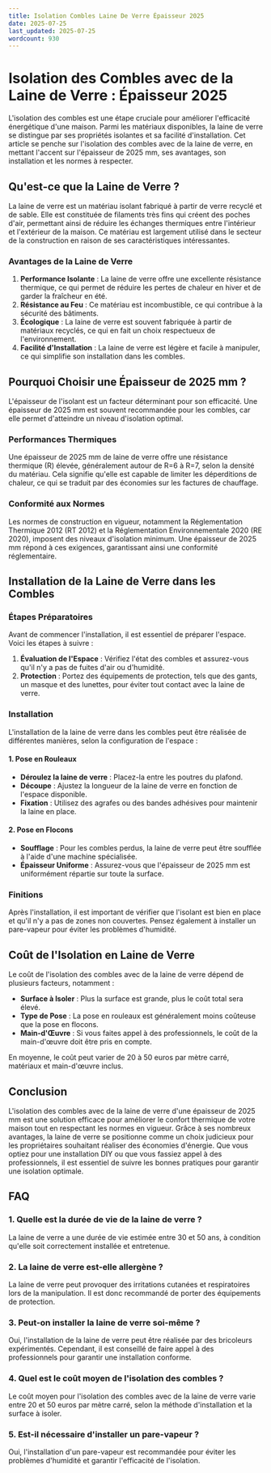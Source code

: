 ```yaml
---
title: Isolation Combles Laine De Verre Épaisseur 2025
date: 2025-07-25
last_updated: 2025-07-25
wordcount: 930
---
```


# Isolation des Combles avec de la Laine de Verre : Épaisseur 2025

L'isolation des combles est une étape cruciale pour améliorer l'efficacité énergétique d'une maison. Parmi les matériaux disponibles, la laine de verre se distingue par ses propriétés isolantes et sa facilité d'installation. Cet article se penche sur l'isolation des combles avec de la laine de verre, en mettant l'accent sur l'épaisseur de 2025 mm, ses avantages, son installation et les normes à respecter.

## Qu'est-ce que la Laine de Verre ?

La laine de verre est un matériau isolant fabriqué à partir de verre recyclé et de sable. Elle est constituée de filaments très fins qui créent des poches d'air, permettant ainsi de réduire les échanges thermiques entre l'intérieur et l'extérieur de la maison. Ce matériau est largement utilisé dans le secteur de la construction en raison de ses caractéristiques intéressantes.

### Avantages de la Laine de Verre

1. **Performance Isolante** : La laine de verre offre une excellente résistance thermique, ce qui permet de réduire les pertes de chaleur en hiver et de garder la fraîcheur en été.
2. **Résistance au Feu** : Ce matériau est incombustible, ce qui contribue à la sécurité des bâtiments.
3. **Écologique** : La laine de verre est souvent fabriquée à partir de matériaux recyclés, ce qui en fait un choix respectueux de l'environnement.
4. **Facilité d'Installation** : La laine de verre est légère et facile à manipuler, ce qui simplifie son installation dans les combles.

## Pourquoi Choisir une Épaisseur de 2025 mm ?

L'épaisseur de l'isolant est un facteur déterminant pour son efficacité. Une épaisseur de 2025 mm est souvent recommandée pour les combles, car elle permet d'atteindre un niveau d'isolation optimal.

### Performances Thermiques

Une épaisseur de 2025 mm de laine de verre offre une résistance thermique (R) élevée, généralement autour de R=6 à R=7, selon la densité du matériau. Cela signifie qu'elle est capable de limiter les déperditions de chaleur, ce qui se traduit par des économies sur les factures de chauffage.

### Conformité aux Normes

Les normes de construction en vigueur, notamment la Réglementation Thermique 2012 (RT 2012) et la Réglementation Environnementale 2020 (RE 2020), imposent des niveaux d'isolation minimum. Une épaisseur de 2025 mm répond à ces exigences, garantissant ainsi une conformité réglementaire.

## Installation de la Laine de Verre dans les Combles

### Étapes Préparatoires

Avant de commencer l'installation, il est essentiel de préparer l'espace. Voici les étapes à suivre :

1. **Évaluation de l'Espace** : Vérifiez l'état des combles et assurez-vous qu'il n'y a pas de fuites d'air ou d'humidité.
2. **Protection** : Portez des équipements de protection, tels que des gants, un masque et des lunettes, pour éviter tout contact avec la laine de verre.

### Installation

L'installation de la laine de verre dans les combles peut être réalisée de différentes manières, selon la configuration de l'espace :

#### 1. Pose en Rouleaux

- **Déroulez la laine de verre** : Placez-la entre les poutres du plafond.
- **Découpe** : Ajustez la longueur de la laine de verre en fonction de l'espace disponible.
- **Fixation** : Utilisez des agrafes ou des bandes adhésives pour maintenir la laine en place.

#### 2. Pose en Flocons

- **Soufflage** : Pour les combles perdus, la laine de verre peut être soufflée à l'aide d'une machine spécialisée.
- **Épaisseur Uniforme** : Assurez-vous que l'épaisseur de 2025 mm est uniformément répartie sur toute la surface.

### Finitions

Après l'installation, il est important de vérifier que l'isolant est bien en place et qu'il n'y a pas de zones non couvertes. Pensez également à installer un pare-vapeur pour éviter les problèmes d'humidité.

## Coût de l'Isolation en Laine de Verre

Le coût de l'isolation des combles avec de la laine de verre dépend de plusieurs facteurs, notamment :

- **Surface à Isoler** : Plus la surface est grande, plus le coût total sera élevé.
- **Type de Pose** : La pose en rouleaux est généralement moins coûteuse que la pose en flocons.
- **Main-d'Œuvre** : Si vous faites appel à des professionnels, le coût de la main-d'œuvre doit être pris en compte.

En moyenne, le coût peut varier de 20 à 50 euros par mètre carré, matériaux et main-d'œuvre inclus.

## Conclusion

L'isolation des combles avec de la laine de verre d'une épaisseur de 2025 mm est une solution efficace pour améliorer le confort thermique de votre maison tout en respectant les normes en vigueur. Grâce à ses nombreux avantages, la laine de verre se positionne comme un choix judicieux pour les propriétaires souhaitant réaliser des économies d'énergie. Que vous optiez pour une installation DIY ou que vous fassiez appel à des professionnels, il est essentiel de suivre les bonnes pratiques pour garantir une isolation optimale.

## FAQ

### 1. Quelle est la durée de vie de la laine de verre ?

La laine de verre a une durée de vie estimée entre 30 et 50 ans, à condition qu'elle soit correctement installée et entretenue.

### 2. La laine de verre est-elle allergène ?

La laine de verre peut provoquer des irritations cutanées et respiratoires lors de la manipulation. Il est donc recommandé de porter des équipements de protection.

### 3. Peut-on installer la laine de verre soi-même ?

Oui, l'installation de la laine de verre peut être réalisée par des bricoleurs expérimentés. Cependant, il est conseillé de faire appel à des professionnels pour garantir une installation conforme.

### 4. Quel est le coût moyen de l'isolation des combles ?

Le coût moyen pour l'isolation des combles avec de la laine de verre varie entre 20 et 50 euros par mètre carré, selon la méthode d'installation et la surface à isoler.

### 5. Est-il nécessaire d'installer un pare-vapeur ?

Oui, l'installation d'un pare-vapeur est recommandée pour éviter les problèmes d'humidité et garantir l'efficacité de l'isolation.